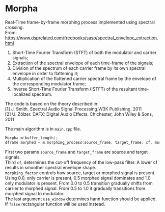 # Morpha

Real-Time frame-by-frame morphing process implemented using spectral crossing.  
From: <https://www.dsprelated.com/freebooks/sasp/spectral_envelope_extraction.html>  

1. Short-Time Fourier Transform (STFT) of both the modulator and carrier signals;
2. Extraction of the spectral envelope of each time-frame of the signals;
3. Division of the spectrum of each carrier frame by its own spectral envelope in order to flattening it;
4. Multiplication of the flattened carrier spectral frame by the envelope of the corresponding modulator frame;
5. Inverse Short-Time Fourier Transform (ISTFT) of the resultant time-localized spectrum.

The code is based on the theory described in:  
[1] J. Smith. Spectral Audio Signal Processing.W3K Publishing, 2011  
[2] U. Zölzer. DAFX: Digital Audio Effects. Chichester, John Wiley & Sons, 2011  

The main algorithm is in `main.cpp` file.  

```c++
Morpha m(buffer_length);
dframe morphed = m.morphing_process(source_frame, target_frame, cf, morphing_factor, use_wiondow);
```

First two params `source_frame` and `target_frame` are source and target signals.  
Third `cf`, determines the cut-off frequency of the low-pass filter. A lower cf results in smoother spectral envelope shape.  
`morphing_factor` controls how source, target or morphed signal is present. Using 0.0, only carrier is present, 0.5 morphed signal dominates and 1.0 only modulator is present. From 0.0 to 0.5 transition gradually shifts from carrier to morphed signal. From 0.5 to 1.0 it gradually transitions from morphed signal to modulator.  
The last argument `use_window` determines hann function should be applied. If `false` rectangular function will be used instead.
